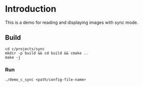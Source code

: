 # Introduction

This is a demo for reading and displaying images with sync mode.

## Build

<!-- git clone https://github.com/ArduCAM/ArduCAM_USB_Camera_Shield_Cpp_Demo.git -->
<!-- cd ArduCAM_USB_Camera_Shield_Cpp_Demo -->
```
cd c/projects/sync
mkdir -p build && cd build && cmake ..
make -j
```

### Run

```
./demo_c_sync <path/config-file-name>
```
